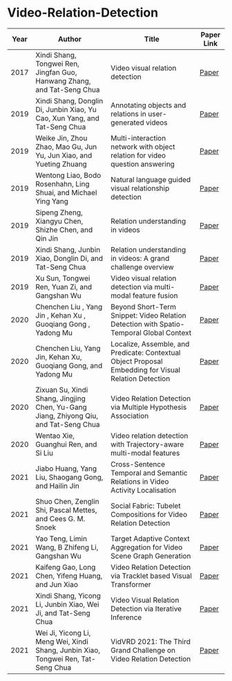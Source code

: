# Video-Relation-Detection

| **Year** | **Author**                                                                           | **Title**                                                                                             | **Paper Link**                                                                                                                                                                 |
|----------|--------------------------------------------------------------------------------------|-------------------------------------------------------------------------------------------------------|--------------------------------------------------------------------------------------------------------------------------------------------------------------------------------|
| 2017     | Xindi Shang, Tongwei Ren, Jingfan Guo, Hanwang Zhang, and Tat-Seng Chua              | Video visual relation detection                                                                       | [Paper](https://xdshang.github.io/docs/imagenet-vidvrd.html)                                                                                                                   |
| 2019     | Xindi Shang, Donglin Di, Junbin Xiao, Yu Cao, Xun Yang, and Tat-Seng Chua            | Annotating objects and relations in user-generated videos                                             | [Paper](https://dl.acm.org/doi/10.1145/3323873.3325056)                                                                                                                        |
| 2019     | Weike Jin, Zhou Zhao, Mao Gu, Jun Yu, Jun Xiao, and Yueting Zhuang                   | Multi-interaction network with object relation for video question answering                           | [Paper](https://dl.acm.org/doi/10.1145/3343031.3351065)                                                                                                                        |
| 2019     | Wentong Liao, Bodo Rosenhahn, Ling Shuai, and Michael Ying Yang                      | Natural language guided visual relationship detection                                                 | [Paper](https://arxiv.org/abs/1711.06032)                                                                                                                                      |
| 2019     | Sipeng Zheng, Xiangyu Chen, Shizhe Chen, and Qin Jin                                 | Relation understanding in videos                                                                      | [Paper](https://dl.acm.org/doi/10.1145/3343031.3356080)                                                                                                                        |
| 2019     | Xindi Shang, Junbin Xiao, Donglin Di, and Tat-Seng Chua                              | Relation understanding in videos: A grand challenge overview                                          | [Paper](https://dl.acm.org/doi/10.1145/3343031.3356082)                                                                                                                        |
| 2019     | Xu Sun, Tongwei Ren, Yuan Zi, and Gangshan Wu                                        | Video visual relation detection via multi-modal feature fusion                                        | [Paper](https://dl.acm.org/doi/pdf/10.1145/3343031.3356076)                                                                                                                    |
| 2020     | Chenchen Liu , Yang Jin , Kehan Xu , Guoqiang Gong , Yadong Mu                       | Beyond Short-Term Snippet: Video Relation Detection with Spatio-Temporal Global Context               | [Paper](https://openaccess.thecvf.com/content_CVPR_2020/papers/Liu_Beyond_Short-Term_Snippet_Video_Relation_Detection_With_Spatio-Temporal_Global_Context_CVPR_2020_paper.pdf) |
| 2020     | Chenchen Liu, Yang Jin, Kehan Xu, Guoqiang Gong, and Yadong Mu                       | Localize, Assemble, and Predicate: Contextual Object Proposal Embedding for Visual Relation Detection | [Paper](https://ojs.aaai.org/index.php/AAAI/article/view/6913)                                                                                                                 |
| 2020     | Zixuan Su, Xindi Shang, Jingjing Chen, Yu-Gang Jiang, Zhiyong Qiu, and Tat-Seng Chua | Video Relation Detection via Multiple Hypothesis Association                                          | [Paper](https://dl.acm.org/doi/10.1145/3394171.3413764)                                                                                                                        |
| 2020     | Wentao Xie, Guanghui Ren, and Si Liu                                                 | Video relation detection with Trajectory-aware multi-modal features                                   | [Paper](https://arxiv.org/abs/2101.08165)                                                                                                                                      |
| 2021     | Jiabo Huang, Yang Liu, Shaogang Gong, and Hailin Jin                                 | Cross-Sentence Temporal and Semantic Relations in Video Activity Localisation                         | [Paper](https://arxiv.org/abs/2107.11443)                                                                                                                                      |
| 2021     | Shuo Chen, Zenglin Shi, Pascal Mettes, and Cees G. M. Snoek                          | Social Fabric: Tubelet Compositions for Video Relation Detection                                      | [Paper](https://arxiv.org/pdf/2108.08363.pdf)                                                                                                                                  |
| 2021     | Yao Teng, Limin Wang, B Zhifeng Li, Gangshan Wu                                      | Target Adaptive Context Aggregation for Video Scene Graph Generation                                  | [Paper](https://arxiv.org/pdf/2108.08121.pdf)                                                                                                                                  |
| 2021     | Kaifeng Gao, Long Chen, Yifeng Huang, and Jun Xiao                                   | Video Relation Detection via Tracklet based Visual Transformer                                        | [Paper](https://arxiv.org/abs/2108.08669)                                                                                                                                      |
| 2021     | Xindi Shang, Yicong Li, Junbin Xiao, Wei Ji, and Tat-Seng Chua                       | Video Visual Relation Detection via Iterative Inference                                               | [Paper](https://dl.acm.org/doi/abs/10.1145/3474085.3475263)                                                                                                                                                    |
| 2021     | Wei Ji, Yicong Li, Meng Wei, Xindi Shang, Junbin Xiao, Tongwei Ren, Tat-Seng Chua    | VidVRD 2021: The Third Grand Challenge on Video Relation Detection                                    | [Paper](https://dl.acm.org/doi/pdf/10.1145/3474085.3479232)
